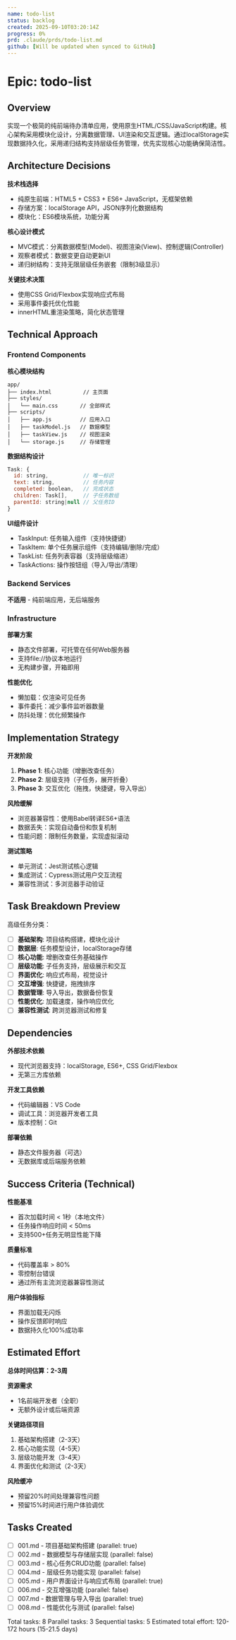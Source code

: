 ```yaml
---
name: todo-list
status: backlog
created: 2025-09-10T03:20:14Z
progress: 0%
prd: .claude/prds/todo-list.md
github: [Will be updated when synced to GitHub]
---
```


# Epic: todo-list

## Overview

实现一个极简的纯前端待办清单应用，使用原生HTML/CSS/JavaScript构建。核心架构采用模块化设计，分离数据管理、UI渲染和交互逻辑。通过localStorage实现数据持久化，采用递归结构支持层级任务管理，优先实现核心功能确保简洁性。

## Architecture Decisions

**技术栈选择**
- 纯原生前端：HTML5 + CSS3 + ES6+ JavaScript，无框架依赖
- 存储方案：localStorage API，JSON序列化数据结构
- 模块化：ES6模块系统，功能分离

**核心设计模式**
- MVC模式：分离数据模型(Model)、视图渲染(View)、控制逻辑(Controller)
- 观察者模式：数据变更自动更新UI
- 递归树结构：支持无限层级任务嵌套（限制3级显示）

**关键技术决策**
- 使用CSS Grid/Flexbox实现响应式布局
- 采用事件委托优化性能
- innerHTML重渲染策略，简化状态管理

## Technical Approach

### Frontend Components

**核心模块结构**
```
app/
├── index.html          // 主页面
├── styles/
│   └── main.css       // 全部样式
├── scripts/
│   ├── app.js         // 应用入口
│   ├── taskModel.js   // 数据模型
│   ├── taskView.js    // 视图渲染
│   └── storage.js     // 存储管理
```

**数据结构设计**
```javascript
Task: {
  id: string,           // 唯一标识
  text: string,         // 任务内容
  completed: boolean,   // 完成状态
  children: Task[],     // 子任务数组
  parentId: string|null // 父任务ID
}
```

**UI组件设计**
- TaskInput: 任务输入组件（支持快捷键）
- TaskItem: 单个任务展示组件（支持编辑/删除/完成）
- TaskList: 任务列表容器（支持层级缩进）
- TaskActions: 操作按钮组（导入/导出/清理）

### Backend Services

**不适用** - 纯前端应用，无后端服务

### Infrastructure

**部署方案**
- 静态文件部署，可托管在任何Web服务器
- 支持file://协议本地运行
- 无构建步骤，开箱即用

**性能优化**
- 懒加载：仅渲染可见任务
- 事件委托：减少事件监听器数量
- 防抖处理：优化频繁操作

## Implementation Strategy

**开发阶段**
1. **Phase 1**: 核心功能（增删改查任务）
2. **Phase 2**: 层级支持（子任务，展开折叠）
3. **Phase 3**: 交互优化（拖拽，快捷键，导入导出）

**风险缓解**
- 浏览器兼容性：使用Babel转译ES6+语法
- 数据丢失：实现自动备份和恢复机制
- 性能问题：限制任务数量，实现虚拟滚动

**测试策略**
- 单元测试：Jest测试核心逻辑
- 集成测试：Cypress测试用户交互流程
- 兼容性测试：多浏览器手动验证

## Task Breakdown Preview

高级任务分类：
- [ ] **基础架构**: 项目结构搭建，模块化设计
- [ ] **数据层**: 任务模型设计，localStorage存储
- [ ] **核心功能**: 增删改查任务基础操作
- [ ] **层级功能**: 子任务支持，层级展示和交互
- [ ] **界面优化**: 响应式布局，视觉设计
- [ ] **交互增强**: 快捷键，拖拽排序
- [ ] **数据管理**: 导入导出，数据备份恢复
- [ ] **性能优化**: 加载速度，操作响应优化
- [ ] **兼容性测试**: 跨浏览器测试和修复

## Dependencies

**外部技术依赖**
- 现代浏览器支持：localStorage, ES6+, CSS Grid/Flexbox
- 无第三方库依赖

**开发工具依赖**
- 代码编辑器：VS Code
- 调试工具：浏览器开发者工具
- 版本控制：Git

**部署依赖**
- 静态文件服务器（可选）
- 无数据库或后端服务依赖

## Success Criteria (Technical)

**性能基准**
- 首次加载时间 < 1秒（本地文件）
- 任务操作响应时间 < 50ms
- 支持500+任务无明显性能下降

**质量标准**
- 代码覆盖率 > 80%
- 零控制台错误
- 通过所有主流浏览器兼容性测试

**用户体验指标**
- 界面加载无闪烁
- 操作反馈即时响应
- 数据持久化100%成功率

## Estimated Effort

**总体时间估算：2-3周**

**资源需求**
- 1名前端开发者（全职）
- 无额外设计或后端资源

**关键路径项目**
1. 基础架构搭建（2-3天）
2. 核心功能实现（4-5天）
3. 层级功能开发（3-4天）
4. 界面优化和测试（2-3天）

**风险缓冲**
- 预留20%时间处理兼容性问题
- 预留15%时间进行用户体验调优

## Tasks Created
- [ ] 001.md - 项目基础架构搭建 (parallel: true)
- [ ] 002.md - 数据模型与存储层实现 (parallel: false)
- [ ] 003.md - 核心任务CRUD功能 (parallel: false)
- [ ] 004.md - 层级任务功能实现 (parallel: false)
- [ ] 005.md - 用户界面设计与响应式布局 (parallel: true)
- [ ] 006.md - 交互增强功能 (parallel: false)
- [ ] 007.md - 数据管理与导入导出 (parallel: true)
- [ ] 008.md - 性能优化与测试 (parallel: false)

Total tasks: 8
Parallel tasks: 3
Sequential tasks: 5
Estimated total effort: 120-172 hours (15-21.5 days)